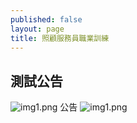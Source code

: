 ```yaml
---
published: false
layout: page
title: 照顧服務員職業訓練
---
```

## 測試公告


![img1.png]({{site.baseurl}}/static_files/upload_images/img1.png)
公告
![img1.png]({{site.baseurl}}/static_files/upload_images/img1.png)
